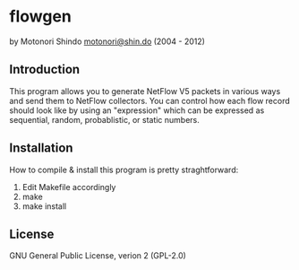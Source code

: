 flowgen
=======

by Motonori Shindo <motonori@shin.do> (2004 - 2012)

Introduction
------------

This program allows you to generate NetFlow V5 packets in various ways and 
send them to NetFlow collectors. You can control how each flow record 
should look like by using an "expression" which can be expressed as 
sequential, random, probablistic, or static numbers.

Installation
------------

How to compile & install this program is pretty straghtforward:

 1. Edit Makefile accordingly
 2. make
 3. make install

License
-------

GNU General Public License, verion 2 (GPL-2.0)